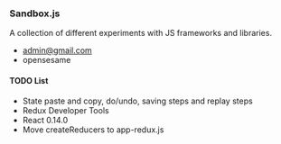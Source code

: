 ### Sandbox.js ###

A collection of different experiments with JS frameworks and libraries.

* admin@gmail.com
* opensesame

#### TODO List

* State paste and copy, do/undo, saving steps and replay steps
* Redux Developer Tools
* React 0.14.0
* Move createReducers to app-redux.js
